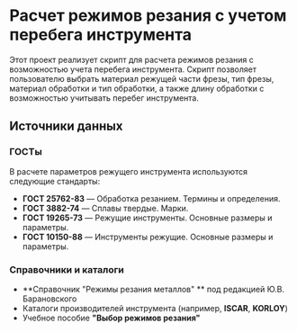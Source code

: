 # Расчет режимов резания с учетом перебега инструмента

Этот проект реализует скрипт для расчета режимов резания с возможностью учета перебега инструмента. Скрипт позволяет пользователю выбрать материал режущей части фрезы, тип фрезы, материал обработки и тип обработки, а также длину обработки с возможностью учитывать перебег инструмента.

## Источники данных

### ГОСТы
В расчете параметров режущего инструмента используются следующие стандарты:
- **ГОСТ 25762-83** — Обработка резанием. Термины и определения.
- **ГОСТ 3882-74** — Сплавы твердые. Марки.
- **ГОСТ 19265-73** — Режущие инструменты. Основные размеры и параметры.
- **ГОСТ 10150-88** — Инструменты режущие. Основные размеры и параметры.

### Справочники и каталоги
- **Справочник "Режимы резания металлов" ** под редакцией Ю.В. Барановского
- Каталоги производителей инструмента (например, **ISCAR**, **KORLOY**)
- Учебное пособие **"Выбор режимов резания"**